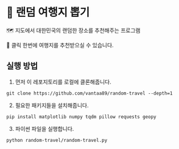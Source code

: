 # 🎯 랜덤 여행지 뽑기
🗺️ 지도에서 대한민국의 랜덤한 장소를 추천해주는 프로그램

🚗 클릭 한번에 여행지를 추천받으실 수 있습니다.


## 실행 방법

1. 먼저 이 레포지토리를 로컬에 클론해줍니다.

`git clone https://github.com/vantaa89/random-travel --depth=1`


2. 필요한 패키지들을 설치해줍니다.

`pip install matplotlib numpy tqdm pillow requests geopy`

3. 파이썬 파일을 실행합니다.

`python random-travel/random-travel.py`
